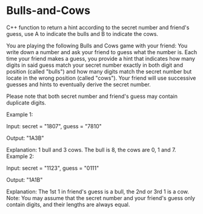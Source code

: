 # Bulls-and-Cows

C++ function to return a hint according to the secret number and friend's guess, use A to indicate the bulls and B to indicate the cows. 

You are playing the following Bulls and Cows game with your friend: 
You write down a number and ask your friend to guess what the number is. 
Each time your friend makes a guess, 
you provide a hint that indicates how many digits in said guess match your secret number exactly in both digit and position (called "bulls")
and how many digits match the secret number but locate in the wrong position (called "cows"). 
Your friend will use successive guesses and hints to eventually derive the secret number.

Please note that both secret number and friend's guess may contain duplicate digits.

Example 1:

Input: secret = "1807", guess = "7810"

Output: "1A3B"

Explanation: 1 bull and 3 cows. The bull is 8, the cows are 0, 1 and 7.
Example 2:

Input: secret = "1123", guess = "0111"

Output: "1A1B"

Explanation: The 1st 1 in friend's guess is a bull, the 2nd or 3rd 1 is a cow.
Note: You may assume that the secret number and your friend's guess only contain digits, and their lengths are always equal.

